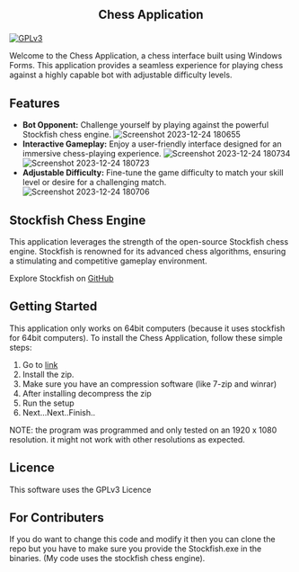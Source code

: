 
## <p align="center"> Chess Application </p>
<a align="center" href="https://opensource.org/licenses/GPL-3.0">
  <img src="https://img.shields.io/badge/license-GPLv3-blue.svg" alt="GPLv3">
</a>

Welcome to the Chess Application, a chess interface built using Windows Forms. This application provides a seamless experience for playing chess against a highly capable bot with adjustable difficulty levels.

## Features

- **Bot Opponent:** Challenge yourself by playing against the powerful Stockfish chess engine.
![Screenshot 2023-12-24 180655](https://github.com/Elton-1/Chess/assets/121693426/0daf3501-8cd6-4653-af2e-527055952813)
- **Interactive Gameplay:** Enjoy a user-friendly interface designed for an immersive chess-playing experience.
![Screenshot 2023-12-24 180734](https://github.com/Elton-1/Chess/assets/121693426/fbc2cc88-6dc3-4b94-a535-602a854f4ff9)
![Screenshot 2023-12-24 180723](https://github.com/Elton-1/Chess/assets/121693426/9c5ecfae-a649-43cc-b52f-9e204e446e9e)
- **Adjustable Difficulty:** Fine-tune the game difficulty to match your skill level or desire for a challenging match.
![Screenshot 2023-12-24 180706](https://github.com/Elton-1/Chess/assets/121693426/db5a0aa9-da97-45aa-a3d3-eac62e1af2bc)

## Stockfish Chess Engine

This application leverages the strength of the open-source Stockfish chess engine. Stockfish is renowned for its advanced chess algorithms, ensuring a stimulating and competitive gameplay environment.

Explore Stockfish on [GitHub](https://github.com/official-stockfish/Stockfish)

## Getting Started

This application only works on 64bit computers (because it uses stockfish for 64bit computers).
To install the Chess Application, follow these simple steps:

1. Go to [link](https://www.dropbox.com/scl/fi/27sc35dmw1ptu6w9951ie/Chess.zip?rlkey=w2692vurhbgab6gqffwsjj914&dl=0)
2. Install the zip.
3. Make sure you have an compression software (like 7-zip and winrar)
4. After installing decompress the zip
5. Run the setup
6. Next...Next..Finish..

NOTE: the program was programmed and only tested on an 1920 x 1080 resolution. it might not work with other resolutions as expected.

## Licence

This software uses the GPLv3 Licence

## For Contributers

If you do want to change this code and modify it then you can clone the repo but you have to make sure you provide the Stockfish.exe in the binaries. (My code uses the stockfish chess engine).


